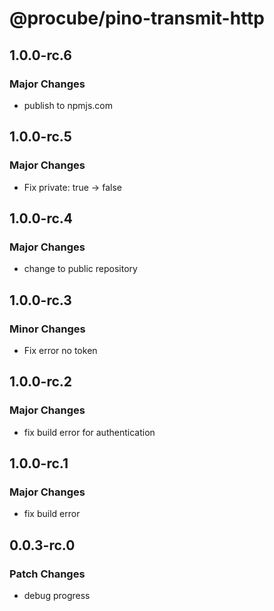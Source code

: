 # @procube/pino-transmit-http

## 1.0.0-rc.6

### Major Changes

- publish to npmjs.com

## 1.0.0-rc.5

### Major Changes

- Fix private: true -> false

## 1.0.0-rc.4

### Major Changes

- change to public repository

## 1.0.0-rc.3

### Minor Changes

- Fix error no token

## 1.0.0-rc.2

### Major Changes

- fix build error for authentication

## 1.0.0-rc.1

### Major Changes

- fix build error

## 0.0.3-rc.0

### Patch Changes

- debug progress
